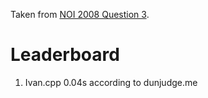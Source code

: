 Taken from [NOI 2008 Question 3](http://dunjudge.me/analysis/problems/273/).

# Leaderboard
1. Ivan.cpp 0.04s according to dunjudge.me
